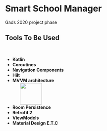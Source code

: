 # Smart School Manager 
Gads 2020 project phase

<a href='https://developer.android.com/jetpack/guide' target='_blank'></a>

<h2><strong>Tools To Be Used</strong></h2>
<br>

<ul>
<li><strong>Kotlin</strong></li>
<li>
<strong>Coroutines</strong><br>
</li>
<li>
<strong>Navigation Components</strong><br>
</li>
<li>
<strong>Hilt</strong><br>
</li>
<li>
<strong>MVVM architecture</strong><br>
<ol>
<img src="https://user-images.githubusercontent.com/35488181/94847777-f02bdf80-041a-11eb-8115-0f92748890ea.png" width="70">

</ol>
</li>
<li>
<strong>Room Persistence</strong><br>
<ol>
</ol>
</li>
<li>
<strong>Retrofit 2</strong><br>
</li>
<li>
<strong>ViewModels</strong><br>
</li>
<li>
<strong>Material Design E.T.C</strong><br>
</li>
</ul>
<br>
